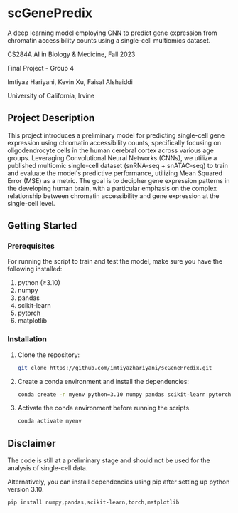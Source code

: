 # scGenePredix
A deep learning model employing CNN to predict gene expression from chromatin accessibility counts using a single-cell multiomics dataset.

CS284A AI in Biology & Medicine, Fall 2023

Final Project - Group 4

Imtiyaz Hariyani, Kevin Xu, Faisal Alshaiddi

University of California, Irvine

## **Project Description**
This project introduces a preliminary model for predicting single-cell gene expression using chromatin accessibility counts, specifically focusing on oligodendrocyte cells in the human cerebral cortex across various age groups. Leveraging Convolutional Neural Networks (CNNs), we utilize a published multiomic single-cell dataset (snRNA-seq + snATAC-seq) to train and evaluate the model's predictive performance, utilizing Mean Squared Error (MSE) as a metric. The goal is to decipher gene expression patterns in the developing human brain, with a particular emphasis on the complex relationship between chromatin accessibility and gene expression at the single-cell level.

## **Getting Started**

### Prerequisites
For running the script to train and test the model, make sure you have the following installed:

1. python (≥3.10)
2. numpy
3. pandas
4. scikit-learn
5. pytorch
6. matplotlib

### Installation
1. Clone the repository:
   ```sh
   git clone https://github.com/imtiyazhariyani/scGenePredix.git

2. Create a conda environment and install the dependencies:
   ```sh
   conda create -n myenv python=3.10 numpy pandas scikit-learn pytorch matplotlib

3. Activate the conda environment before running the scripts.
   ```sh
   conda activate myenv


## **Disclaimer**
The code is still at a preliminary stage and should not be used for the analysis of single-cell data.

Alternatively, you can install dependencies using pip after setting up python version 3.10.

```sh
pip install numpy,pandas,scikit-learn,torch,matplotlib

